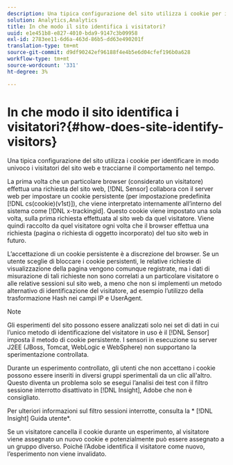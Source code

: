 ```yaml
---
description: Una tipica configurazione del sito utilizza i cookie per identificare in modo univoco i visitatori del sito web e tracciarne il comportamento nel tempo.
solution: Analytics,Analytics
title: In che modo il sito identifica i visitatori?
uuid: e1e451b8-e827-4010-bda9-9147c3b09958
exl-id: 2783ee11-6d6a-463d-86b5-dd63e490201f
translation-type: tm+mt
source-git-commit: d9df90242ef96188f4e4b5e6d04cfef196b0a628
workflow-type: tm+mt
source-wordcount: '331'
ht-degree: 3%

---
```


# In che modo il sito identifica i visitatori?{#how-does-site-identify-visitors}

Una tipica configurazione del sito utilizza i cookie per identificare in modo univoco i visitatori del sito web e tracciarne il comportamento nel tempo.

La prima volta che un particolare browser (considerato un visitatore) effettua una richiesta del sito web, [!DNL Sensor] collabora con il server web per impostare un cookie persistente (per impostazione predefinita [!DNL cs(cookie)(v1st)]), che viene interpretato internamente all’interno del sistema come [!DNL x-trackingid]. Questo cookie viene impostato una sola volta, sulla prima richiesta effettuata al sito web da quel visitatore. Viene quindi raccolto da quel visitatore ogni volta che il browser effettua una richiesta (pagina o richiesta di oggetto incorporato) del tuo sito web in futuro.

L’accettazione di un cookie persistente è a discrezione del browser. Se un utente sceglie di bloccare i cookie persistenti, le relative richieste di visualizzazione della pagina vengono comunque registrate, ma i dati di misurazione di tali richieste non sono correlati a un particolare visitatore o alle relative sessioni sul sito web, a meno che non si implementi un metodo alternativo di identificazione del visitatore, ad esempio l’utilizzo della trasformazione Hash nei campi IP e UserAgent.

>[!NOTE]
>
>Gli esperimenti del sito possono essere analizzati solo nei set di dati in cui l’unico metodo di identificazione del visitatore in uso è il [!DNL Sensor] imposta il metodo di cookie persistente. I sensori in esecuzione su server J2EE (JBoss, Tomcat, WebLogic e WebSphere) non supportano la sperimentazione controllata.

Durante un esperimento controllato, gli utenti che non accettano i cookie possono essere inseriti in diversi gruppi sperimentali da un clic all&#39;altro. Questo diventa un problema solo se esegui l’analisi dei test con il filtro sessione interrotto disattivato in [!DNL Insight], Adobe che non è consigliato.

Per ulteriori informazioni sul filtro sessioni interrotte, consulta la * [!DNL Insight] Guida utente*.

Se un visitatore cancella il cookie durante un esperimento, al visitatore viene assegnato un nuovo cookie e potenzialmente può essere assegnato a un gruppo diverso. Poiché l’Adobe identifica il visitatore come nuovo, l’esperimento non viene invalidato.
